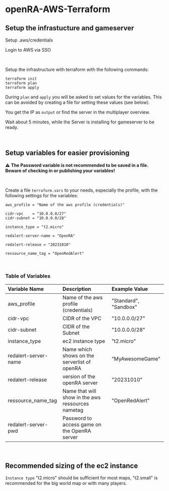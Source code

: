 # openRA-AWS-Terraform

## Setup the infrastucture and gameserver

Setup .aws/credentials

Login to AWS via SSO

</br>

Setup the infrastructure with terraform with the following commands:

```
terraform init
terraform plan
terraform apply
```

During `plan` and `apply` you will be asked to set values for the variables. This can be avoided by creating a file for setting these values (see below).

You get the IP as `output` or find the server in the multiplayer overview.

Wait about 5 minutes, while the Server is installing for gameserver to be ready.

</br>

## Setup variables for easier provisioning

:warning: **The Password variable is not recommended to be saved in a file. Beware of checking in or publishing your variables!**

</br>

Create a file `terraform.vars` to your needs, especially the profile, with the following settings for the variables:

```
aws_profile = "Name of the aws profile (credentials)"

cidr-vpc    = "10.0.0.0/27"
cidr-subnet = "10.0.0.0/28"

instance_type = "t2.micro"

redalert-server-name = "OpenRA"

redalert-release = "20231010"

ressource_name_tag = "OpenRedAlert"
```

</br>

### Table of Variables

| Variable Name        | Description                                       | Example Value         |
| :------------------- | :------------------------------------------------ | :-------------------- |
| aws_profile          | Name of the aws profile (credentials)             | "Standard", "Sandbox" |
| cidr-vpc             | CIDR of the VPC                                   | "10.0.0.0/27"         |
| cidr-subnet          | CIDR of the Subnet                                | "10.0.0.0/28"         |
| instance_type        | ec2 instance type                                 | "t2.micro"            |
| redalert-server-name | Name which shows on the serverlist of openRA      | "MyAwesomeGame"       |
| redalert-release     | version of the openRA server                      | "20231010"            |
| ressource_name_tag   | Name that will show in the aws ressources nametag | "OpenRedAlert"        |
| redalert-server-pwd  | Password to access game on the OpenRA server      |                       |

</br>

## Recommended sizing of the ec2 instance

`Instance type` "t2.micro" should be sufficient for most maps, "t2.small" is recommended for the big world map or with many players.
